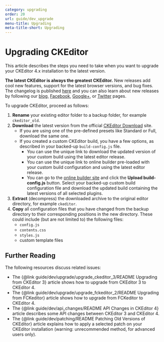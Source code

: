 ```yaml
---
category: upgrading
order: 20
url: guide/dev_upgrade
menu-title: Upgrading
meta-title-short: Upgrading
---
```

<!--
Copyright (c) 2003-2023, CKSource Holding sp. z o.o. All rights reserved.
For licensing, see LICENSE.md.
-->

# Upgrading CKEditor

This article describes the steps you need to take when you want to upgrade your CKEditor 4.x installation to the latest version.

<info-box hint="">
    <strong>The latest CKEditor is always the greatest CKEditor.</strong> New releases add cool new features, support for the latest browser versions, and bug fixes. The changelog is published <a href="https://ckeditor.com/cke4/release-notes">here</a> and you can also learn about new releases by following our <a href="https://ckeditor.com/blog/">blog</a>, <a href="http://www.facebook.com/ckeditor">Facebook</a>, <a href="https://plus.google.com/+ckeditor/posts">Google+</a>, or <a href="http://twitter.com/ckeditor">Twitter</a> pages.
</info-box>

To upgrade CKEditor, proceed as follows:

1. **Rename** your existing editor folder to a backup folder, for example `ckeditor_old`.
2. **Download** the latest version from the official [CKEditor Download](https://ckeditor.com/ckeditor-4/download/) site.
	* If you are using one of the pre-defined presets like Standard or Full, download the same one.
	* If you created a custom CKEditor build, you have a few options, as described in your backed-up `build-config.js` file.
		* You can use the unique link to download the updated version of your custom build using the latest editor release.
		* You can use the unique link to online builder pre-loaded with your custom build configuration and using the latest editor release.
		* You can go to the [online builder site](https://ckeditor.com/cke4/builder) and click the **Upload build-config.js** button. Select your backed-up custom build configuration file and download the updated build containing the latest versions of all selected plugins.
3. **Extract** (decompress) the downloaded archive to the original editor directory, for example `ckeditor`.
4. **Copy** all configuration files that you have changed from the backup directory to their corresponding positions in the new directory. These could include (but are not limited to) the following files:
	* `config.js`
	* `contents.css`
	* `styles.js`
	* custom template files

## Further Reading

The following resources discuss related issues:

* The {@link guide/dev/upgrade/upgrade_ckeditor_3/README Upgrading from CKEditor 3} article shows how to upgrade from CKEditor 3 to CKEditor 4.
* The {@link guide/dev/upgrade/upgrade_fckeditor_2/README Upgrading from FCKeditor} article shows how to upgrade from FCKeditor to CKEditor 4.
* The {@link guide/dev/api_changes/README API Changes in CKEditor 4} article describes some API changes between CKEditor 3 and CKEditor 4.
* The {@link guide/dev/patching/README Patching Old Versions of CKEditor} article explains how to apply a selected patch on your CKEditor installation (warning: unrecommended method, for advanced users only).
